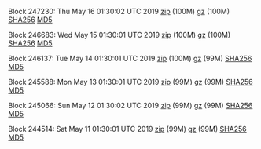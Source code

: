 Block 247230: Thu May 16 01:30:02 UTC 2019 [zip](https://files.01coin.io/mainnet/2019-05-16/bootstrap.dat.zip) (100M) [gz](https://files.01coin.io/mainnet/2019-05-16/bootstrap.dat.tar.gz) (100M) [SHA256](https://files.01coin.io/mainnet/2019-05-16/sha256.txt) [MD5](https://files.01coin.io/mainnet/2019-05-16/md5.txt)

Block 246683: Wed May 15 01:30:01 UTC 2019 [zip](https://files.01coin.io/mainnet/2019-05-15/bootstrap.dat.zip) (100M) [gz](https://files.01coin.io/mainnet/2019-05-15/bootstrap.dat.tar.gz) (100M) [SHA256](https://files.01coin.io/mainnet/2019-05-15/sha256.txt) [MD5](https://files.01coin.io/mainnet/2019-05-15/md5.txt)

Block 246137: Tue May 14 01:30:01 UTC 2019 [zip](https://files.01coin.io/mainnet/2019-05-14/bootstrap.dat.zip) (100M) [gz](https://files.01coin.io/mainnet/2019-05-14/bootstrap.dat.tar.gz) (99M) [SHA256](https://files.01coin.io/mainnet/2019-05-14/sha256.txt) [MD5](https://files.01coin.io/mainnet/2019-05-14/md5.txt)

Block 245588: Mon May 13 01:30:01 UTC 2019 [zip](https://files.01coin.io/mainnet/2019-05-13/bootstrap.dat.zip) (99M) [gz](https://files.01coin.io/mainnet/2019-05-13/bootstrap.dat.tar.gz) (99M) [SHA256](https://files.01coin.io/mainnet/2019-05-13/sha256.txt) [MD5](https://files.01coin.io/mainnet/2019-05-13/md5.txt)

Block 245066: Sun May 12 01:30:02 UTC 2019 [zip](https://files.01coin.io/mainnet/2019-05-12/bootstrap.dat.zip) (99M) [gz](https://files.01coin.io/mainnet/2019-05-12/bootstrap.dat.tar.gz) (99M) [SHA256](https://files.01coin.io/mainnet/2019-05-12/sha256.txt) [MD5](https://files.01coin.io/mainnet/2019-05-12/md5.txt)

Block 244514: Sat May 11 01:30:01 UTC 2019 [zip](https://files.01coin.io/mainnet/2019-05-11/bootstrap.dat.zip) (99M) [gz](https://files.01coin.io/mainnet/2019-05-11/bootstrap.dat.tar.gz) (99M) [SHA256](https://files.01coin.io/mainnet/2019-05-11/sha256.txt) [MD5](https://files.01coin.io/mainnet/2019-05-11/md5.txt)
